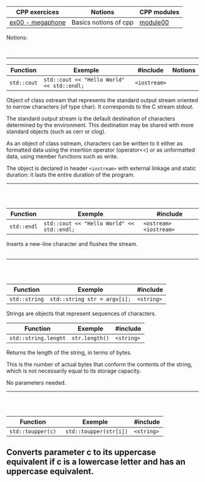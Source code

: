 | CPP exercices |     Notions    | CPP modules |
|----------|----------|----------|
| [ex00 - megaphone](https://github.com/Elwoll/r4-cpp/tree/main/module_00/ex00) | Basics notions of cpp  | [module00](https://github.com/Elwoll/r4-cpp/tree/main/module_00) |

Notions: 

</br>

---
| Function | Exemple | #include | Notions |
|----------|----------|----------|--|
| `std::cout` | `std::cout << "Hello World" << std::endl;` | `<iostream>` |

Object of class ostream that represents the standard output stream oriented to narrow characters (of type char). It corresponds to the C stream stdout.</br>

The standard output stream is the default destination of characters determined by the environment. This destination may be shared with more standard objects (such as cerr or clog).</br>

As an object of class ostream, characters can be written to it either as formatted data using the insertion operator (operator<<) or as unformatted data, using member functions such as write.</br>

The object is declared in header `<iostream>` with external linkage and static duration: it lasts the entire duration of the program.

--- 
</br>
</br>

| Function | Exemple | #include |
|----------|----------|----------|
| `std::endl`  | `std::cout << "Hello World" << std::endl;` |  `<ostream> <iostream>` |

Inserts a new-line character and flushes the stream. </br>
</br>

---
</br>
</br>

 Function | Exemple | #include |
|----------|----------|----------|
| `std::string`   | `std::string str = argv[i];` |   `<string>` |

Strings are objects that represent sequences of characters.
</br>

Function | Exemple | #include |
|----------|----------|----------|
| `std::string.lenght`   | `str.length()` |   `<string>` |

Returns the length of the string, in terms of bytes.</br>

This is the number of actual bytes that conform the contents of the string, which is not necessarily equal to its storage capacity.</br>

No parameters needed.</br>

---
</br>
</br>

Function | Exemple | #include |
|----------|----------|----------|
| `std::toupper(c)`   | ` std::toupper(str[i])` |   `<string>` |

Converts parameter c to its uppercase equivalent if c is a lowercase letter and has an uppercase equivalent. </br>
</br>
</br>
---

